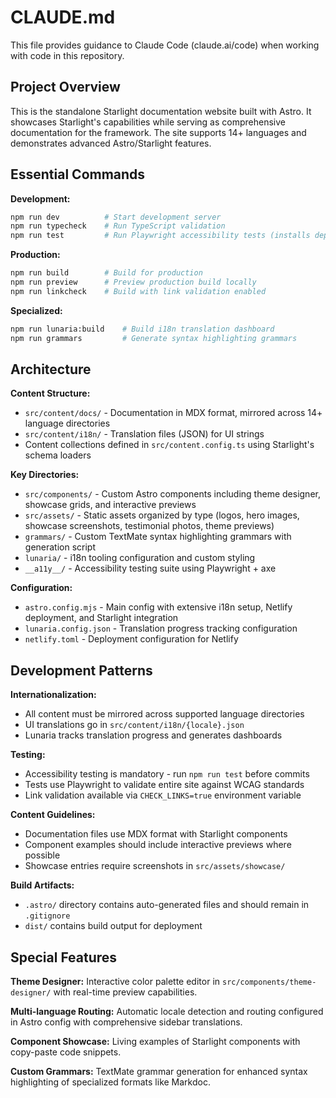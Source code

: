 # CLAUDE.md

This file provides guidance to Claude Code (claude.ai/code) when working with code in this repository.

## Project Overview

This is the standalone Starlight documentation website built with Astro. It showcases Starlight's capabilities while serving as comprehensive documentation for the framework. The site supports 14+ languages and demonstrates advanced Astro/Starlight features.

## Essential Commands

**Development:**
```bash
npm run dev          # Start development server
npm run typecheck    # Run TypeScript validation
npm run test         # Run Playwright accessibility tests (installs deps automatically)
```

**Production:**
```bash
npm run build        # Build for production
npm run preview      # Preview production build locally
npm run linkcheck    # Build with link validation enabled
```

**Specialized:**
```bash
npm run lunaria:build    # Build i18n translation dashboard
npm run grammars         # Generate syntax highlighting grammars
```

## Architecture

**Content Structure:**
- `src/content/docs/` - Documentation in MDX format, mirrored across 14+ language directories
- `src/content/i18n/` - Translation files (JSON) for UI strings
- Content collections defined in `src/content.config.ts` using Starlight's schema loaders

**Key Directories:**
- `src/components/` - Custom Astro components including theme designer, showcase grids, and interactive previews
- `src/assets/` - Static assets organized by type (logos, hero images, showcase screenshots, testimonial photos, theme previews)
- `grammars/` - Custom TextMate syntax highlighting grammars with generation script
- `lunaria/` - i18n tooling configuration and custom styling
- `__a11y__/` - Accessibility testing suite using Playwright + axe

**Configuration:**
- `astro.config.mjs` - Main config with extensive i18n setup, Netlify deployment, and Starlight integration
- `lunaria.config.json` - Translation progress tracking configuration
- `netlify.toml` - Deployment configuration for Netlify

## Development Patterns

**Internationalization:**
- All content must be mirrored across supported language directories
- UI translations go in `src/content/i18n/{locale}.json`
- Lunaria tracks translation progress and generates dashboards

**Testing:**
- Accessibility testing is mandatory - run `npm run test` before commits
- Tests use Playwright to validate entire site against WCAG standards
- Link validation available via `CHECK_LINKS=true` environment variable

**Content Guidelines:**
- Documentation files use MDX format with Starlight components
- Component examples should include interactive previews where possible
- Showcase entries require screenshots in `src/assets/showcase/`

**Build Artifacts:**
- `.astro/` directory contains auto-generated files and should remain in `.gitignore`
- `dist/` contains build output for deployment

## Special Features

**Theme Designer:** Interactive color palette editor in `src/components/theme-designer/` with real-time preview capabilities.

**Multi-language Routing:** Automatic locale detection and routing configured in Astro config with comprehensive sidebar translations.

**Component Showcase:** Living examples of Starlight components with copy-paste code snippets.

**Custom Grammars:** TextMate grammar generation for enhanced syntax highlighting of specialized formats like Markdoc.